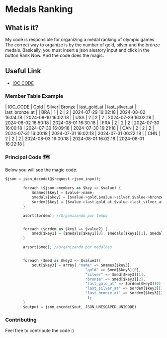# Medals Ranking

## What is it?
My code is responsible for organizing a medal ranking of olympic games.
The correct way to organize is by the number of gold, silver and the bronze medals.
Basically, you must insert a json aleatory input and click in the button Rank Now.
And the code does the magic.

## Useful Link
- [IOC CODE](https://en.wikipedia.org/wiki/List_of_IOC_country_codes)


### Member Table Example

| IOC_CODE | Gold | Silver| Bronze | last_gold_at        | last_silver_at      | last_bronze_at      |
| BRA      | 1    |  2    |  2     | 2024-07-29 16:02:18 | 2024-08-02 16:04:18 | 2024-08-10 16:02:18 |
| USA      | 2    |  2    |  2     | 2024-07-29 16:02:18 | 2024-08-02 16:50:18 | 2024-08-01 16:30:18 |
| FRA      | 2    |  2    |  2     | 2024-07-30 16:00:18 | 2024-07-30 16:09:18 | 2024-07-30 16:21:18 |
| CAN      | 2    |  2    |  2     | 2024-07-31 16:00:18 | 2024-07-31 16:02:18 | 2024-07-31 06:22:18 |
| CHN      | 2    |  2    |  2     | 2024-08-03 16:00:18 | 2024-08-01 16:02:18 | 2024-08-01 16:22:18 |



### Principal Code 🗺️ 

Below you will see the magic code.

```dart
$json = json_decode(@$request->json_input);

        foreach ($json->members as $key => $value) {
            $names[$key] = $value->name;
            $medals[$key] = [$value->gold,$value->silver,$value->bronze];
            $ordem[$key] = [$value->last_gold_at,$value->last_silver_at,$value->last_bronze_at];
        }

        asort($ordem); //Organizando por tempo   


        foreach ($ordem as $key1 => $value2) {
            $med[$key1] = [$medals[$key1][0], $medals[$key1][1], $medals[$key1][2]];
        }

        arsort($med); //Organizando por medalhas


        foreach ($med as $key3 => $value3){
            $out[$key3] = array( "name" => $names[$key3],
                                    "gold" => $med[$key3][0],
                                    "silver" => $med[$key3][1],
                                    "bronze" => $med[$key3][2],
                                    "last_gold_at" => $ordem[$key3][0],
                                    "last_silver_at" => $ordem[$key3][1],
                                    "last_bronze_at" => $ordem[$key3][2],
                                     );
        }
        $output = json_encode($out, JSON_UNESCAPED_UNICODE)

```


### Contributing

Feel free to contribute the code :)

